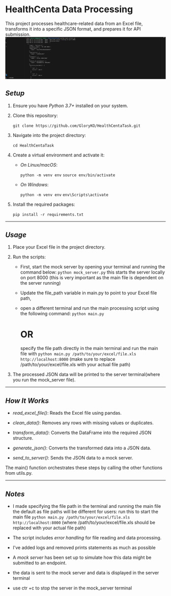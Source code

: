 # HealthCenta Data Processing

This project processes healthcare-related data from an Excel file, transforms it into a specific JSON format, and prepares it for API submission.
![Main Interface](screenshot/health-data.png)

## *Setup*

1. Ensure you have *Python 3.7+* installed on your system.

2. Clone this repository:
   
   `git clone https://github.com/GloryKO/HealthCentaTask.git`
   

3. Navigate into the project directory:
   
   `cd HealthCentaTask`
   

4. Create a virtual environment and activate it:

   - *On Linux/macOS*:
     
     `python -m venv env`
     `source env/bin/activate`
     

   - *On Windows*:
     
     `python -m venv env`
     `env\Scripts\activate`
     

5. Install the required packages:
   
   `pip install -r requirements.txt`
   

---

## *Usage*

1. Place your Excel file in the project directory.

2. Run the scripts:
   - First, start the mock server by opening your terminal and running the command below:
     `python mock_server.py`
    this starts the server locally on port 8000 (this is very important as the main file is dependent on the server running)
     
    - Update the file_path variable in main.py to point to your Excel file path, 
    - open a different terminal and run the main processing script using the following command:
      `python main.py`

      # OR 
      
      specify the file path directly in the main terminal and run the main file with `python main.py /path/to/your/excel/file.xls http://localhost:8000` (make sure to replace  /path/to/your/excel/file.xls with your actual file path) 

3. The processed JSON data will be printed to the server terminal(where you run the mock_server file).
---

## *How It Works*

- *read_excel_file()*: Reads the Excel file using pandas.
  
- *clean_data()*: Removes any rows with missing values or duplicates.

- *transform_data()*: Converts the DataFrame into the required JSON structure.

- *generate_json()*: Converts the transformed data into a JSON data.

- *send_to_server()*: Sends the JSON data to a mock server.

The main() function orchestrates these steps by calling the other functions from utils.py.

---

## *Notes*
 - I made specifying the file path in the terminal and running the main file the default as file paths will be different for users:
        run this to start the main file
        `python main.py /path/to/your/excel/file.xls http://localhost:8000` (where /path/to/your/excel/file.xls should be replaced with your actual file path)

- The script includes *error handling* for file reading and data processing.
- I've added logs and removed prints statements as much as possible
- A *mock server* has been set up to simulate how this data might be submitted to an endpoint.
- the data is sent to the mock server and data is displayed in the server terminal
- use ctr +c to stop the server in the mock_server terminal
        